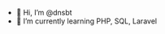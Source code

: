 - 👋 Hi, I’m @dnsbt
- 🌱 I’m currently learning PHP, SQL, Laravel

<!---
dnsbt/dnsbt is a ✨ special ✨ repository because its `README.md` (this file) appears on your GitHub profile.
You can click the Preview link to take a look at your changes.
--->
